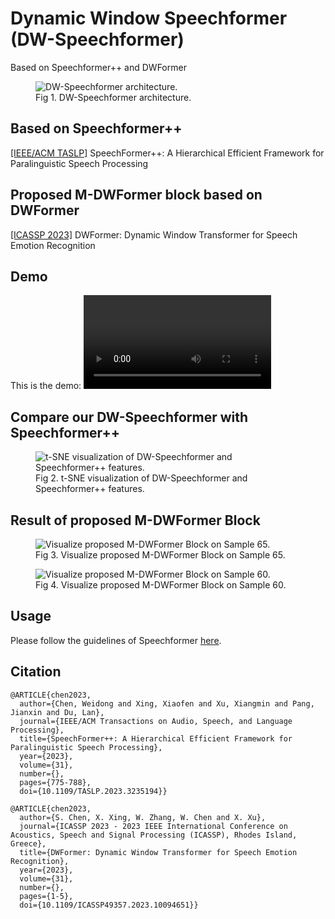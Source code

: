 # Dynamic Window Speechformer (DW-Speechformer)
Based on Speechformer++ and DWFormer
<figure>
  <img
  src="./figures/1-overview.svg"
  alt="DW-Speechformer architecture.">
  <figcaption>Fig 1. DW-Speechformer architecture.</figcaption>
</figure>

## Based on Speechformer++
[\[IEEE/ACM TASLP\]](https://ieeexplore.ieee.org/abstract/document/10011559) SpeechFormer++: A Hierarchical Efficient Framework for Paralinguistic Speech Processing

## Proposed M-DWFormer block based on DWFormer
[\[ICASSP 2023\]](https://ieeexplore.ieee.org/abstract/document/10094651) DWFormer: Dynamic Window Transformer for Speech Emotion Recognition

## Demo
This is the demo:
![Demo](./demo.mp4)

## Compare our DW-Speechformer with Speechformer++
<figure>
  <img
  src="./figures/15_compare.png"
  alt="t-SNE visualization of DW-Speechformer and Speechformer++ features.">
  <figcaption>Fig 2. t-SNE visualization of DW-Speechformer and Speechformer++ features.</figcaption>
</figure>

## Result of proposed M-DWFormer Block

<figure>
  <img
  src="./figures/10-visualize-angry.drawio.svg"
  alt="Visualize proposed M-DWFormer Block on Sample 65.">
  <figcaption>Fig 3. Visualize proposed M-DWFormer Block on Sample 65.</figcaption>
</figure>
<figure>
  <img
  src="./figures/11-visualize-ang.drawio.svg"
  alt="Visualize proposed M-DWFormer Block on Sample 60.">
  <figcaption>Fig 4. Visualize proposed M-DWFormer Block on Sample 60.</figcaption>
</figure>

## Usage
Please follow the guidelines of Speechformer [here](https://github.com/HappyColor/SpeechFormer).

## Citation
```
@ARTICLE{chen2023,
  author={Chen, Weidong and Xing, Xiaofen and Xu, Xiangmin and Pang, Jianxin and Du, Lan},
  journal={IEEE/ACM Transactions on Audio, Speech, and Language Processing}, 
  title={SpeechFormer++: A Hierarchical Efficient Framework for Paralinguistic Speech Processing}, 
  year={2023},
  volume={31},
  number={},
  pages={775-788},
  doi={10.1109/TASLP.2023.3235194}}
```

```
@ARTICLE{chen2023,
  author={S. Chen, X. Xing, W. Zhang, W. Chen and X. Xu},
  journal={ICASSP 2023 - 2023 IEEE International Conference on Acoustics, Speech and Signal Processing (ICASSP), Rhodes Island, Greece}, 
  title={DWFormer: Dynamic Window Transformer for Speech Emotion Recognition}, 
  year={2023},
  volume={31},
  number={},
  pages={1-5},
  doi={10.1109/ICASSP49357.2023.10094651}}
```
